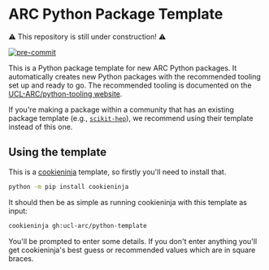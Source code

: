 # ARC Python Package Template

⚠️ This repository is still under construction! ⚠️

[![pre-commit](https://img.shields.io/badge/pre--commit-enabled-brightgreen?logo=pre-commit&logoColor=white)](https://github.com/pre-commit/pre-commit)

This is a Python package template for new ARC Python packages.
It automatically creates new Python packages with the recommended tooling set up and ready to go.
The recommended tooling is documented on the [UCL-ARC/python-tooling website](http://github-pages.arc.ucl.ac.uk/python-tooling/).

If you're making a package within a community that has an existing package template (e.g., [`scikit-hep`](https://github.com/scikit-hep/cookie)), we recommend using their template instead of this one.

## Using the template

This is a [cookieninja](https://cookieninja.readthedocs.io/en/latest/) template, so firstly you'll need to install that.

```bash
python -m pip install cookieninja
```

It should then be as simple as running cookieninja with this template as input:
```bash
cookieninja gh:ucl-arc/python-template
```

You'll be prompted to enter some details. If you don't enter anything you'll get cookieninja's best guess or recommended values which are in square braces.

